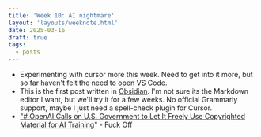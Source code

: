 ```yaml
---
title: 'Week 10: AI nightmare'
layout: 'layouts/weeknote.html'
date: 2025-03-16
draft: true
tags:
  - posts
---
```


- Experimenting with cursor more this week. Need to get into it more, but so far haven't felt the need to open VS Code.
- This is the first post written in [Obsidian](https://obsidian.md/). I'm not sure its the Markdown editor I want, but we'll try it for a few weeks. No official Grammarly support, maybe I just need a spell-check plugin for Cursor.
- ["# OpenAI Calls on U.S. Government to Let It Freely Use Copyrighted Material for AI Training"](https://www.macrumors.com/2025/03/13/openai-copyrighted-material/) - Fuck Off
